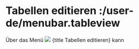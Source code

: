 # Tabellen editieren :/user-de/menubar.tableview

Über das Menü ![](table_view_black_24px.svg) {title Tabellen editieren} kann 
